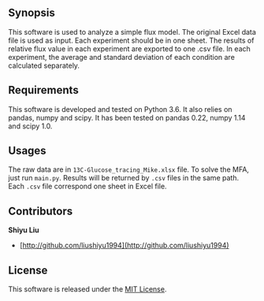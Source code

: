 ## Synopsis

This software is used to analyze a simple flux model. The original Excel data file is used as input. Each experiment should be in one sheet. The results of relative flux value in each experiment are exported to one .csv file. In each experiment, the average and standard deviation of each condition are calculated separately.

## Requirements

This software is developed and tested on Python 3.6. It also relies on pandas, numpy and scipy. It has been tested on pandas 0.22, numpy 1.14 and scipy 1.0.

## Usages

The raw data are in `13C-Glucose_tracing_Mike.xlsx` file. To solve the MFA, just run `main.py`. Results will be returned by `.csv` files in the same path. Each `.csv` file correspond one sheet in Excel file.

## Contributors

**Shiyu Liu**

+ [http://github.com/liushiyu1994](http://github.com/liushiyu1994)

## License

This software is released under the [MIT License](LICENSE-MIT).